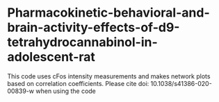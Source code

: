 # Pharmacokinetic-behavioral-and-brain-activity-effects-of-d9-tetrahydrocannabinol-in-adolescent-rat

This code uses cFos intensity measurements and makes network plots based on correlation coefficients. Please cite  doi: 10.1038/s41386-020-00839-w when using the code
